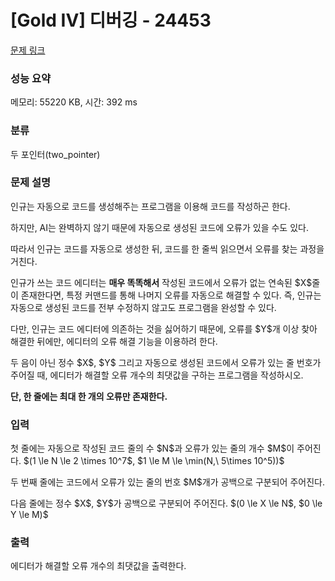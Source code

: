 # [Gold IV] 디버깅 - 24453 

[문제 링크](https://www.acmicpc.net/problem/24453) 

### 성능 요약

메모리: 55220 KB, 시간: 392 ms

### 분류

두 포인터(two_pointer)

### 문제 설명

<p>인규는 자동으로 코드를 생성해주는 프로그램을 이용해 코드를 작성하곤 한다.</p>

<p>하지만, AI는 완벽하지 않기 때문에 자동으로 생성된 코드에 오류가 있을 수도 있다.</p>

<p>따라서 인규는 코드를 자동으로 생성한 뒤, 코드를 한 줄씩 읽으면서 오류를 찾는 과정을 거친다.</p>

<p>인규가 쓰는 코드 에디터는 <strong>매우 똑똑해서</strong> 작성된 코드에서 오류가 없는 연속된 $X$줄이 존재한다면, 특정 커맨드를 통해 나머지 오류를 자동으로 해결할 수 있다. 즉, 인규는 자동으로 생성된 코드를 전부 수정하지 않고도 프로그램을 완성할 수 있다.</p>

<p>다만, 인규는 코드 에디터에 의존하는 것을 싫어하기 때문에, 오류를 $Y$개 이상 찾아 해결한 뒤에만, 에디터의 오류 해결 기능을 이용하려 한다.</p>

<p>두 음이 아닌 정수 $X$, $Y$ 그리고 자동으로 생성된 코드에서 오류가 있는 줄 번호가 주어질 때, 에디터가 해결할 오류 개수의 최댓값을 구하는 프로그램을 작성하시오.</p>

<p><strong>단, 한 줄에는 최대 한 개의 오류만 존재한다.</strong></p>

### 입력 

 <p>첫 줄에는 자동으로 작성된 코드 줄의 수 $N$과 오류가 있는 줄의 개수 $M$이 주어진다. $(1 \le N \le 2 \times 10^7$, $1 \le M \le \min(N,\ 5\times 10^5))$</p>

<p>두 번째 줄에는 코드에서 오류가 있는 줄의 번호 $M$개가 공백으로 구분되어 주어진다.</p>

<p>다음 줄에는 정수 $X$, $Y$가 공백으로 구분되어 주어진다. $(0 \le X \le N$, $0 \le Y \le M)$</p>

### 출력 

 <p>에디터가 해결할 오류 개수의 최댓값을 출력한다.</p>


